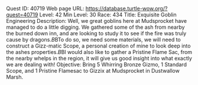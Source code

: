 Quest ID: 40719
Web page URL: https://database.turtle-wow.org/?quest=40719
Level: 42
Min Level: 30
Race: 434
Title: Exquisite Goblin Engineering
Description: Well, we great goblins here at Mudsprocket have managed to do a little digging. We gathered some of the ash from nearby the burned down inn, and are looking to study it to see if the fire was truly cause by dragons.$B$BTo do so, we need some materials, we will need to construct a Gizz-matic Scope, a personal creation of mine to look deep into the ashes properties.$B$BI would also like to gather a Pristine Flame Sac, from the nearby whelps in the region, it will give us good insight into what exactly we are dealing with!
Objective: Bring 5 Whirring Bronze Gizmo, 1 Standard Scope, and 1 Pristine Flamesac to Gizzix at Mudsprocket in Dustwallow Marsh.
